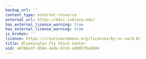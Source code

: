 ```yaml
---
backup_url: ''
content_type: external-resource
external_url: https://bdsc.indiana.edu/
has_external_licence_warning: true
has_external_license_warning: true
is_broken: ''
license: https://creativecommons.org/licenses/by-nc-sa/4.0/
title: Bloomington Fly Stock Center
uid: a076ba3f-058e-4ede-97a5-a988579a3b04
---
```

